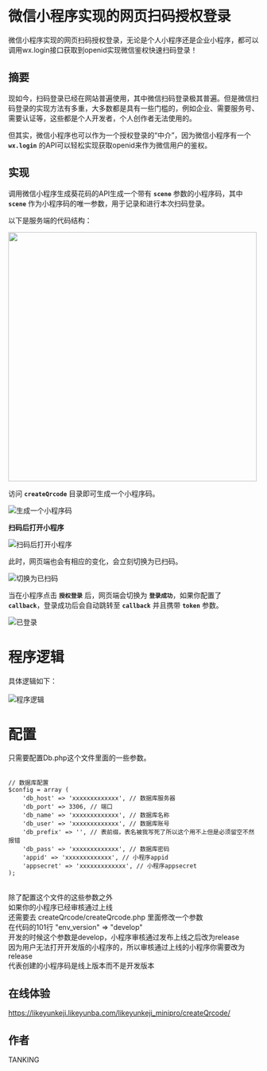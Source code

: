 # 微信小程序实现的网页扫码授权登录

微信小程序实现的网页扫码授权登录，无论是个人小程序还是企业小程序，都可以调用wx.login接口获取到openid实现微信鉴权快速扫码登录！

摘要
---
现如今，扫码登录已经在网站普遍使用，其中微信扫码登录极其普遍。但是微信扫码登录的实现方法有多重，大多数都是具有一些门槛的，例如企业、需要服务号、需要认证等，这些都是个人开发者，个人创作者无法使用的。

但其实，微信小程序也可以作为一个授权登录的“中介”，因为微信小程序有一个 **`wx.login`** 的API可以轻松实现获取openid来作为微信用户的鉴权。

实现
---
调用微信小程序生成葵花码的API生成一个带有 **`scene`** 参数的小程序码，其中 **`scene`** 作为小程序码的唯一参数，用于记录和进行本次扫码登录。

以下是服务端的代码结构：

<img src="http://img10.360buyimg.com/imgzone/jfs/t1/43837/32/23508/101315/6526695dFbaa927d3/b29a153ca9c6fbf7.jpg" width="500" />

访问 **`createQrcode`** 目录即可生成一个小程序码。

![生成一个小程序码](https://img10.360buyimg.com/imgzone/jfs/t1/219772/40/35160/20329/6526695dF28d1bcc6/a901aa6d25ca41be.jpg)

**扫码后打开小程序**

![扫码后打开小程序](https://img10.360buyimg.com/imgzone/jfs/t1/198383/13/31335/11552/65266a67Fd651e0bd/04ea831a08f156bf.jpg)

此时，网页端也会有相应的变化，会立刻切换为已扫码。

![切换为已扫码](https://img10.360buyimg.com/imgzone/jfs/t1/100144/8/40511/15921/6526695dF3edeb10c/043fd766ec1836db.jpg)

当在小程序点击 **`授权登录`** 后，网页端会切换为 **`登录成功`**，如果你配置了 **`callback`**，登录成功后会自动跳转至 **`callback`** 并且携带 **`token`** 参数。

![已登录](https://img10.360buyimg.com/imgzone/jfs/t1/224793/36/8/15732/6526695dFd6bbbefa/9fe8311d55a52b68.jpg)

# 程序逻辑

具体逻辑如下：<br/><br/>
![程序逻辑](https://img10.360buyimg.com/imgzone/jfs/t1/168191/28/33813/139647/65266affF3816d7df/f433003bc13bc64b.png)

# 配置

只需要配置Db.php这个文件里面的一些参数。<br/><br/>

```
// 数据库配置
$config = array (
    'db_host' => 'xxxxxxxxxxxxx', // 数据库服务器
    'db_port' => 3306, // 端口
    'db_name' => 'xxxxxxxxxxxxx', // 数据库名称
    'db_user' => 'xxxxxxxxxxxxx', // 数据库账号
    'db_prefix' => '', // 表前缀，表名被我写死了所以这个用不上但是必须留空不然报错
    'db_pass' => 'xxxxxxxxxxxxx', // 数据库密码
    'appid' => 'xxxxxxxxxxxxx', // 小程序appid
    'appsecret' => 'xxxxxxxxxxxxx', // 小程序appsecret
);
```
<br/>
除了配置这个文件的这些参数之外<br/>
如果你的小程序已经审核通过上线<br/>
还需要去 createQrcode/createQrcode.php 里面修改一个参数<br/>
在代码的101行 "env_version" => "develop" <br/>
开发的时候这个参数是develop，小程序审核通过发布上线之后改为release<br/>
因为用户无法打开开发版的小程序的，所以审核通过上线的小程序你需要改为release<br/>
代表创建的小程序码是线上版本而不是开发版本<br/>

在线体验
---
https://likeyunkeji.likeyunba.com/likeyunkeji_minipro/createQrcode/

作者
---
TANKING
